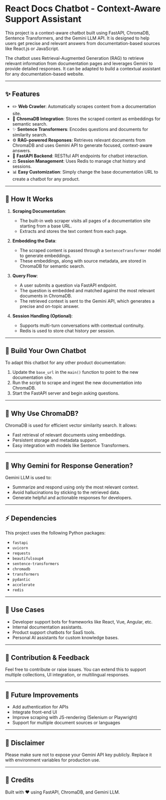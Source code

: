 # React Docs Chatbot - Context-Aware Support Assistant

This project is a context-aware chatbot built using FastAPI, ChromaDB, Sentence Transformers, and the Gemini LLM API. It is designed to help users get precise and relevant answers from documentation-based sources like React.js or JavaScript.

The chatbot uses Retrieval-Augmented Generation (RAG) to retrieve relevant information from documentation pages and leverages Gemini to provide detailed responses. It can be adapted to build a contextual assistant for any documentation-based website.

---

## ✨ Features

- ✏️ **Web Crawler**: Automatically scrapes content from a documentation site.
- 🔗 **ChromaDB Integration**: Stores the scraped content as embeddings for semantic search.
- ✨ **Sentence Transformers**: Encodes questions and documents for similarity search.
- ⚙️ **RAG-powered Responses**: Retrieves relevant documents from ChromaDB and uses Gemini API to generate focused, context-aware answers.
- 💬 **FastAPI Backend**: RESTful API endpoints for chatbot interaction.
- ⚖️ **Session Management**: Uses Redis to manage chat history and sessions.
- 📊 **Easy Customization**: Simply change the base documentation URL to create a chatbot for any product.

---

## 🚀 How It Works

1. **Scraping Documentation**:
   - The built-in web scraper visits all pages of a documentation site starting from a base URL.
   - Extracts and stores the text content from each page.

2. **Embedding the Data**:
   - The scraped content is passed through a `SentenceTransformer` model to generate embeddings.
   - These embeddings, along with source metadata, are stored in ChromaDB for semantic search.

3. **Query Flow**:
   - A user submits a question via FastAPI endpoint.
   - The question is embedded and matched against the most relevant documents in ChromaDB.
   - The retrieved context is sent to the Gemini API, which generates a precise and on-topic answer.

4. **Session Handling (Optional)**:
   - Supports multi-turn conversations with contextual continuity.
   - Redis is used to store chat history per session.

---

## 🚀 Build Your Own Chatbot

To adapt this chatbot for any other product documentation:

1. Update the `base_url` in the `main()` function to point to the new documentation site.
2. Run the script to scrape and ingest the new documentation into ChromaDB.
3. Start the FastAPI server and begin asking questions.

---

## 🤝 Why Use ChromaDB?

ChromaDB is used for efficient vector similarity search. It allows:

- Fast retrieval of relevant documents using embeddings.
- Persistent storage and metadata support.
- Easy integration with models like Sentence Transformers.

---

## 🚀 Why Gemini for Response Generation?

Gemini LLM is used to:

- Summarize and respond using only the most relevant context.
- Avoid hallucinations by sticking to the retrieved data.
- Generate helpful and actionable responses for developers.

---

## ⚡ Dependencies

This project uses the following Python packages:

- `fastapi`
- `uvicorn`
- `requests`
- `beautifulsoup4`
- `sentence-transformers`
- `chromadb`
- `transformers`
- `pydantic`
- `accelerate`
- `redis`

---

## 🚀 Use Cases

- Developer support bots for frameworks like React, Vue, Angular, etc.
- Internal documentation assistants.
- Product support chatbots for SaaS tools.
- Personal AI assistants for custom knowledge bases.

---

## 🙏 Contribution & Feedback

Feel free to contribute or raise issues. You can extend this to support multiple collections, UI integration, or multilingual responses.

---

## 📅 Future Improvements

- Add authentication for APIs
- Integrate front-end UI
- Improve scraping with JS-rendering (Selenium or Playwright)
- Support for multiple document sources or languages

---

## 🚫 Disclaimer

Please make sure not to expose your Gemini API key publicly. Replace it with environment variables for production use.

---

## 📍 Credits

Built with ❤️ using FastAPI, ChromaDB, and Gemini LLM.
